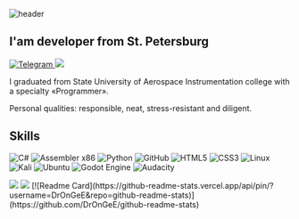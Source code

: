 ![header](https://capsule-render.vercel.app/api?type=waving&color=gradient&height=256&section=header&text=Hi!%20&fontSize=54&animation=fadeIn&fontAlignY=30&fontAlign=35&desc=I'm%20Chinovnikov%20Andrey&descSize=45&descAlignY=55&descAlign=55)

## I'am developer from St. Petersburg

<p>
    <a href="https://t.me/AnDrOnGeE">
        <img src="https://img.shields.io/badge/telegram-1188C3.svg?style=for-the-badge&logo=telegram&logoColor=white" alt="Telegram"/>
    </a>
  <a href="zombi113377@gmail.com">
        <img src="https://img.shields.io/badge/Gmail-D14836?style=for-the-badge&logo=gmail&logoColor=white"/>
    </a>
</p>

I graduated from State University of Aerospace Instrumentation college with a specialty «Programmer».

Personal qualities: responsible, neat, stress-resistant and diligent.

## Skills

![C#](https://img.shields.io/badge/c%23-%23239120.svg?style=for-the-badge&logo=c-sharp&logoColor=white)
![Assembler x86](https://img.shields.io/badge/Assemblerx86%20-1793D1?logo=arch-linux&logoColor=fff&style=for-the-badge)
![Python](https://img.shields.io/badge/python-3670A0?style=for-the-badge&logo=python&logoColor=ffdd54)
![GitHub](https://img.shields.io/badge/github-%23121011.svg?style=for-the-badge&logo=github&logoColor=white)
![HTML5](https://img.shields.io/badge/html5-%23E34F26.svg?style=for-the-badge&logo=html5&logoColor=white)
![CSS3](https://img.shields.io/badge/css3-%231572B6.svg?style=for-the-badge&logo=css3&logoColor=white)
![Linux](https://img.shields.io/badge/Linux-FCC624?style=for-the-badge&logo=linux&logoColor=black)
![Kali](https://img.shields.io/badge/Kali-268BEE?style=for-the-badge&logo=kalilinux&logoColor=white)
![Ubuntu](https://img.shields.io/badge/Ubuntu-E95420?style=for-the-badge&logo=ubuntu&logoColor=white)
![Godot Engine](https://img.shields.io/badge/GODOT-%23FFFFFF.svg?style=for-the-badge&logo=godot-engine)
![Audacity](https://img.shields.io/badge/Audacity-0000CC?style=for-the-badge&logo=audacity&logoColor=white)

<picture>
  <source
    srcset="https://github-readme-stats.vercel.app/api?username=DrOnGeE&show_icons=true&theme=midnight-purple"
    media="(prefers-color-scheme: dark)"
  />
  <source
    srcset="https://github-readme-stats.vercel.app/api?username=DrOnGeE&show_icons=true"
    media="(prefers-color-scheme: light), (prefers-color-scheme: no-preference)"
  />
  <img src="https://github-readme-stats.vercel.app/api?username=DrOnGeE&show_icons=true" />

</picture>
<picture>
  <source
    srcset="https://github-readme-stats.vercel.app/api/pin/?username=DrOnGeE&repo=DrOnGeE/DeadPixel&show_icons=true&theme=midnight-purple"
    media="(prefers-color-scheme: dark)"
  />
  <source
    srcset="https://github-readme-stats.vercel.app/api?username=DrOnGeE&show_icons=true"
    media="(prefers-color-scheme: light), (prefers-color-scheme: no-preference)"
  />
  <img src="https://github-readme-stats.vercel.app/api?username=DrOnGeE&show_icons=true" />

</picture>
[![Readme Card](https://github-readme-stats.vercel.app/api/pin/?username=DrOnGeE&repo=github-readme-stats)](https://github.com/DrOnGeE/github-readme-stats)

##

